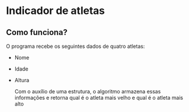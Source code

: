 # Indicador de atletas
## Como funciona?
  O programa recebe os seguintes dados de quatro atletas:
* Nome
* Idade
* Altura

  Com o auxílio de uma estrutura, o algoritmo armazena essas informações e retorna qual é o atleta mais velho e qual é o atleta mais alto
